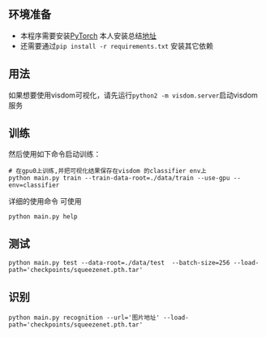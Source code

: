 ## 环境准备

- 本程序需要安装[PyTorch](https://pytorch.org/) 本人安装总结[地址](https:)
- 还需要通过`pip install -r requirements.txt` 安装其它依赖

## 用法
如果想要使用visdom可视化，请先运行`python2 -m visdom.server`启动visdom服务

## 训练
然后使用如下命令启动训练：

```
# 在gpu0上训练,并把可视化结果保存在visdom 的classifier env上
python main.py train --train-data-root=./data/train --use-gpu --env=classifier
```


详细的使用命令 可使用
```
python main.py help
```

## 测试

```
python main.py test --data-root=./data/test  --batch-size=256 --load-path='checkpoints/squeezenet.pth.tar'
```

## 识别

```
python main.py recognition --url='图片地址' --load-path='checkpoints/squeezenet.pth.tar'
```
